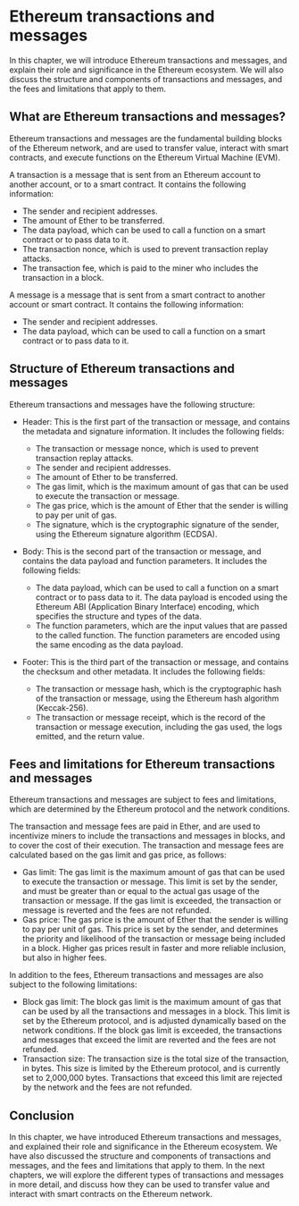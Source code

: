 # Ethereum transactions and messages

In this chapter, we will introduce Ethereum transactions and messages, and explain their role and significance in the Ethereum ecosystem. We will also discuss the structure and components of transactions and messages, and the fees and limitations that apply to them.

## What are Ethereum transactions and messages?

Ethereum transactions and messages are the fundamental building blocks of the Ethereum network, and are used to transfer value, interact with smart contracts, and execute functions on the Ethereum Virtual Machine (EVM).

A transaction is a message that is sent from an Ethereum account to another account, or to a smart contract. It contains the following information:

- The sender and recipient addresses.
- The amount of Ether to be transferred.
- The data payload, which can be used to call a function on a smart contract or to pass data to it.
- The transaction nonce, which is used to prevent transaction replay attacks.
- The transaction fee, which is paid to the miner who includes the transaction in a block.

A message is a message that is sent from a smart contract to another account or smart contract. It contains the following information:

- The sender and recipient addresses.
- The data payload, which can be used to call a function on a smart contract or to pass data to it.

## Structure of Ethereum transactions and messages

Ethereum transactions and messages have the following structure:

- Header: This is the first part of the transaction or message, and contains the metadata and signature information. It includes the following fields:
  - The transaction or message nonce, which is used to prevent transaction replay attacks.
  - The sender and recipient addresses.
  - The amount of Ether to be transferred.
  - The gas limit, which is the maximum amount of gas that can be used to execute the transaction or message.
  - The gas price, which is the amount of Ether that the sender is willing to pay per unit of gas.
  - The signature, which is the cryptographic signature of the sender, using the Ethereum signature algorithm (ECDSA).

- Body: This is the second part of the transaction or message, and contains the data payload and function parameters. It includes the following fields:
  - The data payload, which can be used to call a function on a smart contract or to pass data to it. The data payload is encoded using the Ethereum ABI (Application Binary Interface) encoding, which specifies the structure and types of the data.
  - The function parameters, which are the input values that are passed to the called function. The function parameters are encoded using the same encoding as the data payload.

- Footer: This is the third part of the transaction or message, and contains the checksum and other metadata. It includes the following fields:
  - The transaction or message hash, which is the cryptographic hash of the transaction or message, using the Ethereum hash algorithm (Keccak-256).
  - The transaction or message receipt, which is the record of the transaction or message execution, including the gas used, the logs emitted, and the return value.

## Fees and limitations for Ethereum transactions and messages

Ethereum transactions and messages are subject to fees and limitations, which are determined by the Ethereum protocol and the network conditions.

The transaction and message fees are paid in Ether, and are used to incentivize miners to include the transactions and messages in blocks, and to cover the cost of their execution. The transaction and message fees are calculated based on the gas limit and gas price, as follows:

- Gas limit: The gas limit is the maximum amount of gas that can be used to execute the transaction or message. This limit is set by the sender, and must be greater than or equal to the actual gas usage of the transaction or message. If the gas limit is exceeded, the transaction or message is reverted and the fees are not refunded.
- Gas price: The gas price is the amount of Ether that the sender is willing to pay per unit of gas. This price is set by the sender, and determines the priority and likelihood of the transaction or message being included in a block. Higher gas prices result in faster and more reliable inclusion, but also in higher fees.

In addition to the fees, Ethereum transactions and messages are also subject to the following limitations:

- Block gas limit: The block gas limit is the maximum amount of gas that can be used by all the transactions and messages in a block. This limit is set by the Ethereum protocol, and is adjusted dynamically based on the network conditions. If the block gas limit is exceeded, the transactions and messages that exceed the limit are reverted and the fees are not refunded.
- Transaction size: The transaction size is the total size of the transaction, in bytes. This size is limited by the Ethereum protocol, and is currently set to 2,000,000 bytes. Transactions that exceed this limit are rejected by the network and the fees are not refunded.

## Conclusion

In this chapter, we have introduced Ethereum transactions and messages, and explained their role and significance in the Ethereum ecosystem. We have also discussed the structure and components of transactions and messages, and the fees and limitations that apply to them. In the next chapters, we will explore the different types of transactions and messages in more detail, and discuss how they can be used to transfer value and interact with smart contracts on the Ethereum network.


